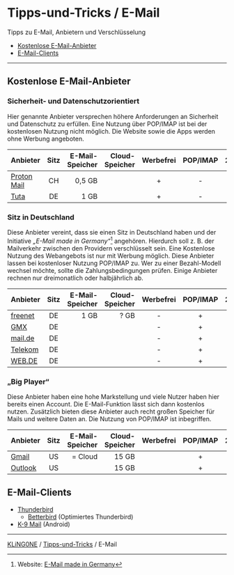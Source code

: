 # Tipps-und-Tricks / E-Mail
Tipps zu E-Mail, Anbietern und Verschlüsselung

* [Kostenlose E-Mail-Anbieter](#kostenlose-e-mail-anbieter)
* [E-Mail-Clients](#e-mail-clients)

---


## Kostenlose E-Mail-Anbieter

### Sicherheit- und Datenschutzorientiert
Hier genannte Anbieter versprechen höhere Anforderungen an Sicherheit und Datenschutz zu erfüllen. Eine Nutzung über POP/IMAP ist bei der kostenlosen Nutzung nicht möglich. Die Website sowie die Apps werden ohne Werbung angeboten.

Anbieter                                 | Sitz | E-Mail-Speicher | Cloud-Speicher | Werbefrei | POP/IMAP | 2FA
-----------------------------------------|:----:|----------------:|---------------:|:---------:|:--------:|:---:
[Proton Mail](https://proton.me/de/mail) |  CH  |          0,5 GB |                |     +     |   -      |  +
[Tuta](https://tuta.com/de)              |  DE  |            1 GB |                |     +     |   -      |  +

### Sitz in Deutschland
Diese Anbieter vereint, dass sie einen Sitz in Deutschland haben und der Initiative _„E-Mail made in Germany“_[^1] angehören. Hierdurch soll z. B. der Mailverkehr zwischen den Providern verschlüsselt sein. Eine Kostenlose Nutzung des Webangebots ist nur mit Werbung möglich. Diese Anbieter lassen bei kostenloser Nutzung POP/IMAP zu. Wer zu einer Bezahl-Modell wechsel möchte, sollte die Zahlungsbedingungen prüfen. Einige Anbieter rechnen nur dreimonatlich oder halbjährlich ab.
[^1]: Website: [E-Mail made in Germany](https://www.e-mail-made-in-germany.de/)

Anbieter                                 | Sitz | E-Mail-Speicher | Cloud-Speicher | Werbefrei | POP/IMAP | 2FA
-----------------------------------------|:----:|----------------:|---------------:|:---------:|:--------:|:----:
[freenet](https://email.freenet.de/)     | DE   |            1 GB | ? GB           |     -     |     +    |
[GMX](https://www.gmx.net/)              | DE   |                 |                |     -     |     +    |  +
[mail.de](https://mail.de/de/)           | DE   |                 |                |     -     |     +    |
[Telekom](https://www.telekom.de/e-mail) | DE   |                 |                |     -     |     +    |
[WEB.DE](https://web.de/)                | DE   |                 |                |     -     |     +    |  +

### „Big Player“
Diese Anbieter haben eine hohe Markstellung und viele Nutzer haben hier bereits einen Account. Die E-Mail-Funktion lässt sich dann kostenlos nutzen. Zusätzlich bieten diese Anbieter auch recht großen Speicher für Mails und weitere Daten an. Die Nutzung von POP/IMAP ist inbegriffen.

Anbieter       | Sitz | E-Mail-Speicher | Cloud-Speicher | Werbefrei | POP/IMAP | 2FA
:--------------|:----:|----------------:|---------------:|:---------:|:--------:|:---:
[Gmail][gml]   |  US  | = Cloud         |          15 GB |           |    +     |  +
[Outlook][oul] |  US  |                 |          15 GB |           |    +     |  +

[gml]: https://workspace.google.com/intl/de/gmail/ "Google Mail"
[oul]: https://www.microsoft.com/de-de/microsoft-365/outlook/email-and-calendar-software-microsoft-outlook "Microsoft Outlook"

## E-Mail-Clients

* [Thunderbird](https://www.thunderbird.net/de/)
  * [Betterbird](https://www.betterbird.eu/) (Optimiertes Thunderbird)
* [K-9 Mail](https://k9mail.app/) (Android)

---

[KLiNG0NE](https://github.com/KLiNG0NE) / [Tipps-und-Tricks](https://github.com/KLiNG0NE/Tipps-und-Tricks/) / E-Mail
